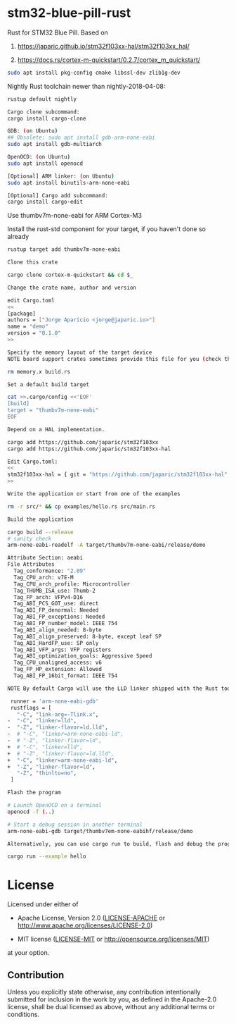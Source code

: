 # stm32-blue-pill-rust

Rust for STM32 Blue Pill. Based on

1. https://japaric.github.io/stm32f103xx-hal/stm32f103xx_hal/

1. https://docs.rs/cortex-m-quickstart/0.2.7/cortex_m_quickstart/

```bash
sudo apt install pkg-config cmake libssl-dev zlib1g-dev
```

Nightly Rust toolchain newer than nightly-2018-04-08:
```bash
rustup default nightly

Cargo clone subcommand: 
cargo install cargo-clone

GDB: (on Ubuntu)
## Obsolete: sudo apt install gdb-arm-none-eabi
sudo apt install gdb-multiarch

OpenOCD: (on Ubuntu)
sudo apt install openocd

[Optional] ARM linker: (on Ubuntu)
sudo apt install binutils-arm-none-eabi

[Optional] Cargo add subcommand: 
cargo install cargo-edit
```

Use thumbv7m-none-eabi for ARM Cortex-M3

Install the rust-std component for your target, if you haven't done so already

```bash
rustup target add thumbv7m-none-eabi

Clone this crate

cargo clone cortex-m-quickstart && cd $_

Change the crate name, author and version

edit Cargo.toml
<<
[package]
authors = ["Jorge Aparicio <jorge@japaric.io>"]
name = "demo"
version = "0.1.0"
>>

Specify the memory layout of the target device
NOTE board support crates sometimes provide this file for you (check the crate documentation). If you are using one that does then remove both the memory.x and build.rs files.

rm memory.x build.rs

Set a default build target

cat >>.cargo/config <<'EOF'
[build]
target = "thumbv7m-none-eabi"
EOF

Depend on a HAL implementation.

cargo add https://github.com/japaric/stm32f103xx
cargo add https://github.com/japaric/stm32f103xx-hal

Edit Cargo.toml:
<<
stm32f103xx-hal = { git = "https://github.com/japaric/stm32f103xx-hal", features = ["rt"] }
>>

Write the application or start from one of the examples

rm -r src/* && cp examples/hello.rs src/main.rs

Build the application

cargo build --release
# sanity check
arm-none-eabi-readelf -A target/thumbv7m-none-eabi/release/demo

Attribute Section: aeabi
File Attributes
  Tag_conformance: "2.09"
  Tag_CPU_arch: v7E-M
  Tag_CPU_arch_profile: Microcontroller
  Tag_THUMB_ISA_use: Thumb-2
  Tag_FP_arch: VFPv4-D16
  Tag_ABI_PCS_GOT_use: direct
  Tag_ABI_FP_denormal: Needed
  Tag_ABI_FP_exceptions: Needed
  Tag_ABI_FP_number_model: IEEE 754
  Tag_ABI_align_needed: 8-byte
  Tag_ABI_align_preserved: 8-byte, except leaf SP
  Tag_ABI_HardFP_use: SP only
  Tag_ABI_VFP_args: VFP registers
  Tag_ABI_optimization_goals: Aggressive Speed
  Tag_CPU_unaligned_access: v6
  Tag_FP_HP_extension: Allowed
  Tag_ABI_FP_16bit_format: IEEE 754

NOTE By default Cargo will use the LLD linker shipped with the Rust toolchain. If you encounter any linking error try to switch to the GNU linker by modifying the .cargo/config file as shown below:

 runner = 'arm-none-eabi-gdb'
 rustflags = [
   "-C", "link-arg=-Tlink.x",
-  "-C", "linker=lld",
-  "-Z", "linker-flavor=ld.lld",
-  # "-C", "linker=arm-none-eabi-ld",
-  # "-Z", "linker-flavor=ld",
+  # "-C", "linker=lld",
+  # "-Z", "linker-flavor=ld.lld",
+  "-C", "linker=arm-none-eabi-ld",
+  "-Z", "linker-flavor=ld",
   "-Z", "thinlto=no",
 ]

Flash the program

# Launch OpenOCD on a terminal
openocd -f (..)

# Start a debug session in another terminal
arm-none-eabi-gdb target/thumbv7em-none-eabihf/release/demo

Alternatively, you can use cargo run to build, flash and debug the program in a single step.

cargo run --example hello

```

# License

Licensed under either of

- Apache License, Version 2.0 ([LICENSE-APACHE](LICENSE-APACHE) or
  http://www.apache.org/licenses/LICENSE-2.0)

- MIT license ([LICENSE-MIT](LICENSE-MIT) or http://opensource.org/licenses/MIT)

at your option.

## Contribution

Unless you explicitly state otherwise, any contribution intentionally submitted
for inclusion in the work by you, as defined in the Apache-2.0 license, shall be
dual licensed as above, without any additional terms or conditions.
